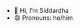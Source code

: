 - 👋 Hi, I’m Siddardha
- 😄 Pronouns: he/him

<!---
Siddu-06-0405/Siddu-06-0405 is a ✨ special ✨ repository because its `README.md` (this file) appears on your GitHub profile.
You can click the Preview link to take a look at your changes.
--->
